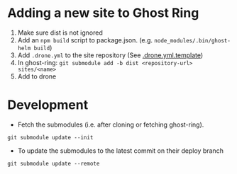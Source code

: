 # Adding a new site to Ghost Ring
1. Make sure dist is not ignored
2. Add an `npm build` script to package.json. (e.g. `node_modules/.bin/ghost-helm build`)
3. Add `.drone.yml` to the site repository (See [.drone.yml.template](.drone.yml.template))
4. In ghost-ring: `git submodule add -b dist <repository-url> sites/<name>`
5. Add to drone

# Development
- Fetch the submodules (i.e. after cloning or fetching ghost-ring).

`git submodule update --init`

- To update the submodules to the latest commit on their deploy branch

`git submodule update --remote`
